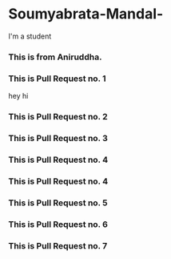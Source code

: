 # Soumyabrata-Mandal-
I'm a student
### This is from Aniruddha.
### This is Pull Request no. 1
hey
hi
### This is Pull Request no. 2
### This is Pull Request no. 3
### This is Pull Request no. 4
### This is Pull Request no. 4
### This is Pull Request no. 5
### This is Pull Request no. 6
### This is Pull Request no. 7
